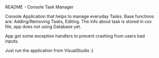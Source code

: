 README - Console Task Manager

Console Application that helps to manage everyday Tasks. 
Base functions are: Adding/Removing Tasks, Editing. 
The info about task is stored in csv file, app does not using Database yet.

App got some exception handlers to prevent crashing from users bad inputs.

Just run the application from VisualStudio :)
